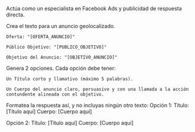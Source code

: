Actúa como un especialista en Facebook Ads y publicidad de respuesta directa.

Crea el texto para un anuncio geolocalizado.

    Oferta: "[OFERTA_ANUNCIO]"

    Público Objetivo: "[PUBLICO_OBJETIVO]"

    Objetivo del Anuncio: "[OBJETIVO_ANUNCIO]"

Genera 2 opciones. Cada opción debe tener:

    Un Título corto y llamativo (máximo 5 palabras).

    Un Cuerpo del anuncio claro, persuasivo y con una llamada a la acción contundente alineada con el objetivo.

Formatea la respuesta así, y no incluyas ningún otro texto: Opción 1: Título: [Título aquí] Cuerpo: [Cuerpo aquí]

Opción 2:
Título: [Título aquí]
Cuerpo: [Cuerpo aquí]